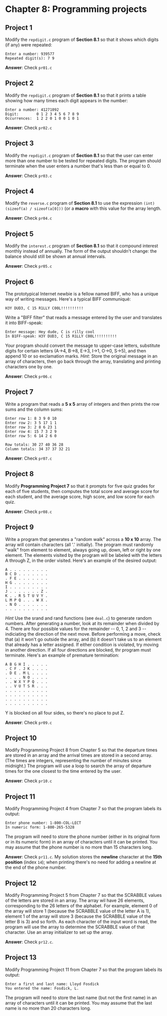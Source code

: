 # Chapter 8: Programming projects

## Project 1
Modify the ``repdigit.c`` program of **Section 8.1** so that it shows which digits (if any) were repeated:
```
Enter a number: 939577
Repeated digit(s): 7 9
```
**Answer**: Check ``pr01.c``

## Project 2
Modify the ``repdigit.c`` program of **Section 8.1** so that it prints a table showing how many times each digit appears in the number:
```
Enter a number: 41271092
Digit:        0 1 2 3 4 5 6 7 8 9
Occurrences:  1 2 2 0 1 0 0 1 0 1
```
**Answer**: Check ``pr02.c``

## Project 3
Modify the `repdigit.c` program of **Section 8.1** so that the user can enter more than one number to be tested for repeated digits. The program should terminate when the user enters a number that's less than or equal to 0.

**Answer**: Check ``pr03.c``

## Project 4
Modify the `reverse.c` program of **Section 8.1** to use the expression `(int) (sizeof(a) / sizeof(a[0]))` (or a **macro** with this value for the array length.

**Answer**: Check ``pr04.c``

## Project 5
Modify the `interest.c` program of **Section 8.1** so that it compound interest monthly instead of annually. The form of the output shouldn't change: the balance should still be shown at annual intervals.

**Answer**: Check ``pr05.c``

## Project 6
The prototypical Internet newbie is a fellow named BIFF, who has a unique way of writing messages. Here's a typical BIFF communiqué:
```
H3Y DUD3, C 15 R1LLY C00L!!!!!!!!!!
```

Write a "BIFF filter" that reads a message entered by the user and translates it into BIFF-speak:
```
Enter message: Hey dude, C is rilly cool
In B1FF-speak: H3Y DUD3, C 15 R1LLY C00L!!!!!!!!!!
```

Your program should convert the message to upper-case letters, substitute digits for certain letters (A→4, B→8, E→3, I→1, O→0, S→5), and then append 10 or so exclamation marks. *Hint*: Store the original message in an array of characters, then go back through the array, translating and printing characters one by one.

**Answer**: Check `pr06.c`

## Project 7
Write a program that reads a **5 x 5** array of integers and then prints the row sums and the column sums:

```
Enter row 1: 8 3 9 0 10
Enter row 2: 3 5 17 1 1
Enter row 3: 2 8 6 23 1
Enter row 4: 15 7 3 2 9
Enter row 5: 6 14 2 6 0

Row totals: 30 27 40 36 28
Column totals: 34 37 37 32 21
```

**Answer**: Check `pr07.c`

## Project 8
Modify **Programming Project 7** so that it prompts for five quiz grades for each of five students, then computes the total score and average score for each student, and the average score, high score, and low score for each quiz.


**Answer**: Check `pr08.c`

## Project 9
Write a program that generates a "random walk" across a **10 x 10** array. The array will contain characters (all '.' initially). The program must randomly "walk" from element to element, always going up, down, left or right by one element. The elements visited by the program will be labeled with the letters A through Z, in the order visited. Here's an example of the desired output:
```
A . . . . . . . . .
B C D . . . . . . .
. F E . . . . . . .
H G . . . . . . . .
I . . . . . . . . .
J . . . . . . . Z .
K . . R S T U V Y .
L M P Q . . . W X .
. N O . . . . . . .
. . . . . . . . . .
```

*Hint* Use the srand and rand functions (see `deal.c`) to generate random numbers. After generating a number, look at its remainder when divided by 4. There are four possible values for the remainder -- 0, 1, 2 and 3 -- indiciating the direction of the next move. Before performing a move, check that (a) it won't go outside the array, and (b) it doesn't take us to an element that already has a letter assigned. If either condition is violated, try moving in another direction. If all four directions are blocked, thr program must terminate. Here's an example of premature termination:
```
A B G H I . . . . .
. C F . J K . . . .
. D E . M L . . . .
. . . . N O . . . .
. . W X Y P Q . . .
. . V U T S R . . .
. . . . . . . . . .
. . . . . . . . . .
. . . . . . . . . .
. . . . . . . . . .
```

Y is blocked on all four sides, so there's no place to put Z.

**Answer**: Check `pr09.c`

## Project 10
Modify Programming Project 8 from Chapter 5 so that the departure times are stored in an array and the arrival times are stored in a second array. (The times are integers, representing the number of minutes since midnight.) The program will use a loop to search the array of departure times for the one closest to the time entered by the user.

**Answer**: Check `pr10.c`

## Project 11
Modify Programming Project 4 from Chapter 7 so that the program labels its output:
```
Enter phone number: 1-800-COL-LECT
In numeric form: 1-800-265-5328
```

The program will need to store the phone number (either in its original form or in its numeric form) in an array of characters until it can be printed. You may assume that the phone number is no more than 15 characters long.

**Answer**: Check `pr11.c`. My solution stores the **newline** character at the **15th position** (index ``14``); when printing there's no need for adding a newline at the end of the phone number.

## Project 12
Modify Programming Project 5 from Chapter 7 so that the SCRABBLE values of the letters are stored in an array. The array wil have 26 elements, corresponding to the 26 letters of the alphabet. For example, element 0 of the array will store 1 (because the SCRABBLE value of the letter A is 1), element 1 of the array will store 3 (because the SCRABBLE value of the letter B is 3) and so forth. As each character of the input word is read, the program will use the array to determine the SCRABBLE value of that character. Use an array initializer to set up the array.

**Answer**: Check `pr12.c`. 

## Project 13
Modify Programming Project 11 from Chapter 7 so that the program labels its output:
```
Enter a first and last name: Lloyd Fosdick
You entered the name: Fosdick, L.
```

The program will need to store the last name (but not the first name) in an array of characters until it can be printed. You may assume that the last name is no more than 20 characters long.
